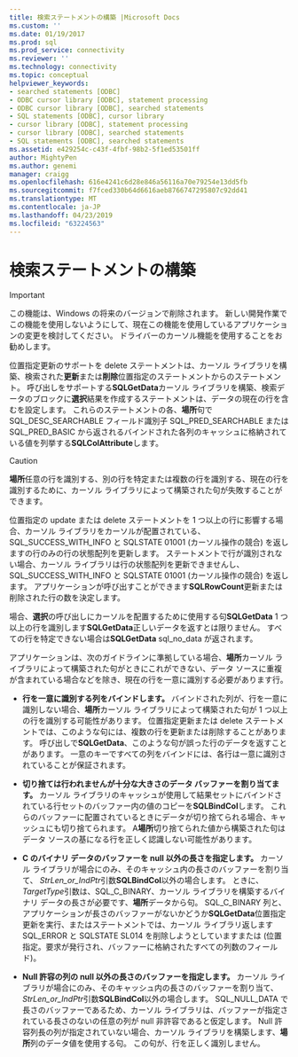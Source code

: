 ```yaml
---
title: 検索ステートメントの構築 |Microsoft Docs
ms.custom: ''
ms.date: 01/19/2017
ms.prod: sql
ms.prod_service: connectivity
ms.reviewer: ''
ms.technology: connectivity
ms.topic: conceptual
helpviewer_keywords:
- searched statements [ODBC]
- ODBC cursor library [ODBC], statement processing
- ODBC cursor library [ODBC], searched statements
- SQL statements [ODBC], cursor library
- cursor library [ODBC], statement processing
- cursor library [ODBC], searched statements
- SQL statements [ODBC], searched statements
ms.assetid: e429254c-c43f-4fbf-98b2-5f1ed53501ff
author: MightyPen
ms.author: genemi
manager: craigg
ms.openlocfilehash: 616e4241c6d28e846a56116a70e79254e13dd5fb
ms.sourcegitcommit: f7fced330b64d6616aeb8766747295807c92dd41
ms.translationtype: MT
ms.contentlocale: ja-JP
ms.lasthandoff: 04/23/2019
ms.locfileid: "63224563"
---
```

# <a name="constructing-searched-statements"></a>検索ステートメントの構築
> [!IMPORTANT]  
>  この機能は、Windows の将来のバージョンで削除されます。 新しい開発作業でこの機能を使用しないようにして、現在この機能を使用しているアプリケーションの変更を検討してください。 ドライバーのカーソル機能を使用することをお勧めします。  
  
 位置指定更新のサポートを delete ステートメントは、カーソル ライブラリを構築、検索された**更新**または**削除**位置指定のステートメントからのステートメント。 呼び出しをサポートする**SQLGetData**カーソル ライブラリを構築、検索データのブロックに**選択**結果を作成するステートメントは、データの現在の行を含むを設定します。 これらのステートメントの各、**場所**句で SQL_DESC_SEARCHABLE フィールド識別子 SQL_PRED_SEARCHABLE または SQL_PRED_BASIC から返されるバインドされた各列のキャッシュに格納されている値を列挙する**SQLColAttribute**します。  
  
> [!CAUTION]  
>  **場所**任意の行を識別する、別の行を特定または複数の行を識別する、現在の行を識別するために、カーソル ライブラリによって構築された句が失敗することができます。  
  
 位置指定の update または delete ステートメントを 1 つ以上の行に影響する場合、カーソル ライブラリをカーソルが配置されている、SQL_SUCCESS_WITH_INFO と SQLSTATE 01001 (カーソル操作の競合) を返しますの行のみの行の状態配列を更新します。 ステートメントで行が識別されない場合、カーソル ライブラリは行の状態配列を更新できませんし、SQL_SUCCESS_WITH_INFO と SQLSTATE 01001 (カーソル操作の競合) を返します。 アプリケーションが呼び出すことができます**SQLRowCount**更新または削除された行の数を決定します。  
  
 場合、**選択**の呼び出しにカーソルを配置するために使用する句**SQLGetData** 1 つ以上の行を識別します**SQLGetData**正しいデータを返すとは限りません。 すべての行を特定できない場合は**SQLGetData** sql_no_data が返されます。  
  
 アプリケーションは、次のガイドラインに準拠している場合、**場所**カーソル ライブラリによって構築された句がときにこれができない、データ ソースに重複が含まれている場合などを除き、現在の行を一意に識別する必要があります行。  
  
-   **行を一意に識別する列をバインドします。** バインドされた列が、行を一意に識別しない場合、**場所**カーソル ライブラリによって構築された句が 1 つ以上の行を識別する可能性があります。 位置指定更新または delete ステートメントでは、このような句には、複数の行を更新または削除することがあります。 呼び出しで**SQLGetData**、このような句が誤った行のデータを返すことがあります。 一意のキーですべての列をバインドには、各行は一意に識別されていることが保証されます。  
  
-   **切り捨ては行われませんが十分な大きさのデータ バッファーを割り当てます。** カーソル ライブラリのキャッシュが使用して結果セットにバインドされている行セットのバッファー内の値のコピーを**SQLBindCol**します。 これらのバッファーに配置されているときにデータが切り捨てられる場合、キャッシュにも切り捨てられます。 A**場所**切り捨てられた値から構築された句はデータ ソースの基になる行を正しく認識しない可能性があります。  
  
-   **C のバイナリ データのバッファーを null 以外の長さを指定します。** カーソル ライブラリが場合にのみ、そのキャッシュ内の長さのバッファーを割り当て、 *StrLen_or_IndPtr*引数**SQLBindCol**以外の場合します。 ときに、 *TargetType*引数は、SQL_C_BINARY、カーソル ライブラリを構築するバイナリ データの長さが必要です、**場所**データから句。 SQL_C_BINARY 列と、アプリケーションが長さのバッファーがないかどうか**SQLGetData**位置指定更新を実行、またはステートメントでは、カーソル ライブラリ返します SQL_ERROR と SQLSTATE SL014 を削除しようとしていますまたは (位置指定。要求が発行され、バッファーに格納されたすべての列数のフィールド)。  
  
-   **Null 許容の列の null 以外の長さのバッファーを指定します。** カーソル ライブラリが場合にのみ、そのキャッシュ内の長さのバッファーを割り当て、 *StrLen_or_IndPtr*引数**SQLBindCol**以外の場合します。 SQL_NULL_DATA で長さのバッファーであるため、カーソル ライブラリは、バッファーが指定されている長さのないの任意の列が null 非許容であると仮定します。 Null 許容列長の列が指定されていない場合、カーソル ライブラリを構築します、**場所**列のデータ値を使用する句。 この句が、行を正しく識別しません。
